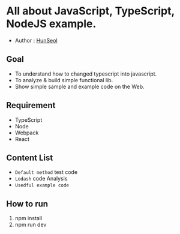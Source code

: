 # All about JavaScript, TypeScript, NodeJS example.
- Author : [HunSeol](https://github.com/Seolhun/)

## Goal
- To understand how to changed typescript into javascript.
- To analyze & build simple functional lib.
- Show simple sample and example code on the Web. 

## Requirement
- TypeScript
- Node
- Webpack
- React

## Content List
- `Default method` test code
- `Lodash` code Analysis
- `Usedful example code`

## How to run
1. npm install
2. npm run dev